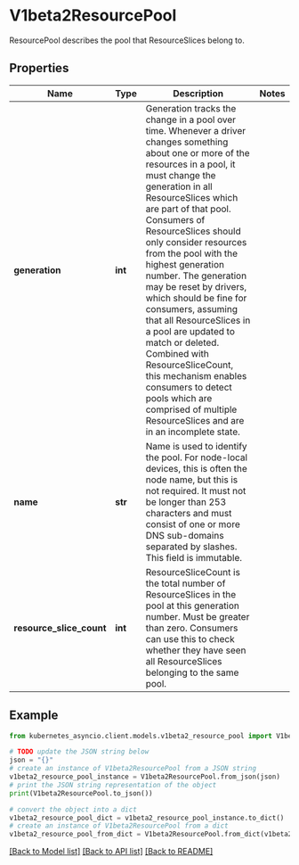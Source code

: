 # V1beta2ResourcePool

ResourcePool describes the pool that ResourceSlices belong to.

## Properties

Name | Type | Description | Notes
------------ | ------------- | ------------- | -------------
**generation** | **int** | Generation tracks the change in a pool over time. Whenever a driver changes something about one or more of the resources in a pool, it must change the generation in all ResourceSlices which are part of that pool. Consumers of ResourceSlices should only consider resources from the pool with the highest generation number. The generation may be reset by drivers, which should be fine for consumers, assuming that all ResourceSlices in a pool are updated to match or deleted.  Combined with ResourceSliceCount, this mechanism enables consumers to detect pools which are comprised of multiple ResourceSlices and are in an incomplete state. | 
**name** | **str** | Name is used to identify the pool. For node-local devices, this is often the node name, but this is not required.  It must not be longer than 253 characters and must consist of one or more DNS sub-domains separated by slashes. This field is immutable. | 
**resource_slice_count** | **int** | ResourceSliceCount is the total number of ResourceSlices in the pool at this generation number. Must be greater than zero.  Consumers can use this to check whether they have seen all ResourceSlices belonging to the same pool. | 

## Example

```python
from kubernetes_asyncio.client.models.v1beta2_resource_pool import V1beta2ResourcePool

# TODO update the JSON string below
json = "{}"
# create an instance of V1beta2ResourcePool from a JSON string
v1beta2_resource_pool_instance = V1beta2ResourcePool.from_json(json)
# print the JSON string representation of the object
print(V1beta2ResourcePool.to_json())

# convert the object into a dict
v1beta2_resource_pool_dict = v1beta2_resource_pool_instance.to_dict()
# create an instance of V1beta2ResourcePool from a dict
v1beta2_resource_pool_from_dict = V1beta2ResourcePool.from_dict(v1beta2_resource_pool_dict)
```
[[Back to Model list]](../README.md#documentation-for-models) [[Back to API list]](../README.md#documentation-for-api-endpoints) [[Back to README]](../README.md)


